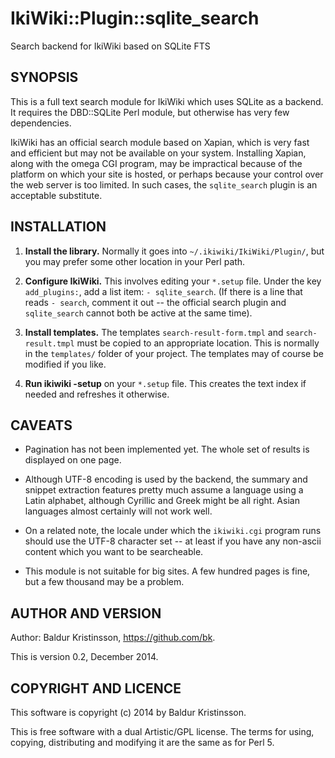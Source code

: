 # IkiWiki::Plugin::sqlite\_search

Search backend for IkiWiki based on SQLite FTS

## SYNOPSIS

This is a full text search module for IkiWiki which uses SQLite as a backend.
It requires the DBD::SQLite Perl module, but otherwise has very few
dependencies.

IkiWiki has an official search module based on Xapian, which is very fast and
efficient but may not be available on your system. Installing Xapian, along
with the omega CGI program, may be impractical because of the platform on
which your site is hosted, or perhaps because your control over the web server
is too limited. In such cases, the `sqlite_search` plugin is an acceptable
substitute.

## INSTALLATION

1. **Install the library.** Normally it goes into 
   `~/.ikiwiki/IkiWiki/Plugin/`, but you may prefer some other location in 
   your Perl path.

2. **Configure IkiWiki.** This involves editing your `*.setup` file. Under the 
   key `add_plugins:`, add a list item: `- sqlite_search`. (If there is a line 
   that reads `- search`, comment it out -- the official search plugin and 
   `sqlite_search` cannot both be active at the same time).

3. **Install templates.** The templates `search-result-form.tmpl` and
   `search-result.tmpl` must be copied to an appropriate location. This
   is normally in the `templates/` folder of your project. The templates
   may of course be modified if you like.

4. **Run ikiwiki -setup** on your `*.setup` file. This creates the text index 
   if needed and refreshes it otherwise.

## CAVEATS

- Pagination has not been implemented yet. The whole set of results is 
  displayed on one page.

- Although UTF-8 encoding is used by the backend, the summary and snippet
  extraction features pretty much assume a language using a Latin alphabet,
  although Cyrillic and Greek might be all right. Asian languages almost
  certainly will not work well.

- On a related note, the locale under which the `ikiwiki.cgi` program runs
  should use the UTF-8 character set -- at least if you have any non-ascii
  content which you want to be searcheable.

- This module is not suitable for big sites. A few hundred pages is fine, but 
  a few thousand may be a problem.

## AUTHOR AND VERSION

Author: Baldur Kristinsson, <https://github.com/bk>.

This is version 0.2, December 2014.

## COPYRIGHT AND LICENCE

This software is copyright (c) 2014 by Baldur Kristinsson.

This is free software with a dual Artistic/GPL license. The terms for using,
copying, distributing and modifying it are the same as for Perl 5.

